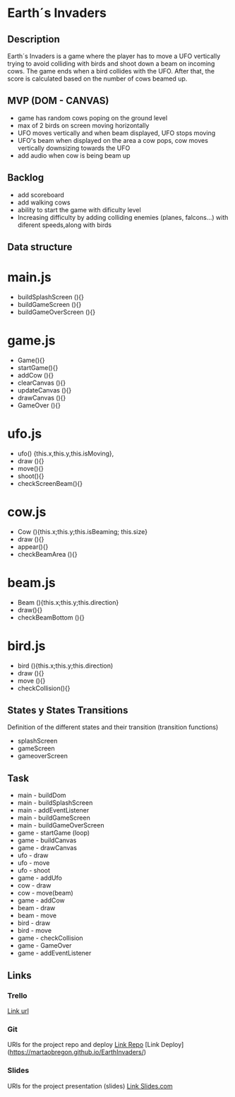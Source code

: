# Earth´s Invaders

## Description
Earth´s Invaders is a game where the player has to move a UFO vertically trying to avoid colliding with birds and shoot down a beam on incoming cows.  The game ends when a bird collides with the UFO. After that, the score is calculated based on the number of cows beamed up.


## MVP (DOM - CANVAS)
- game has random cows poping on the ground level
- max of 2 birds on screen moving horizontally
- UFO moves vertically and when beam displayed, UFO stops moving
- UFO's beam when displayed on the area a cow pops, cow moves vertically downsizing towards the UFO
- add audio when cow is being beam up




## Backlog
- add scoreboard
- add walking cows
- ability to start the game with dificulty level
- Increasing difficulty by adding colliding enemies (planes, falcons...) with diferent speeds,along with birds

## Data structure

# main.js

- buildSplashScreen (){}
- buildGameScreen (){}
- buildGameOverScreen (){}

# game.js

- Game(){}
- startGame(){}
- addCow (){}
- clearCanvas (){}
- updateCanvas (){}
- drawCanvas (){}
- GameOver (){}

# ufo.js

- ufo() {this.x,this.y,this.isMoving},
- draw (){}
- move(){}
- shoot(){}
- checkScreenBeam(){}

# cow.js

- Cow (){this.x;this.y;this.isBeaming; this.size}
- draw (){}
- appear(){}
- checkBeamArea (){}

# beam.js
- Beam (){this.x;this.y;this.direction}
- draw(){}
- checkBeamBottom (){}

# bird.js
- bird (){this.x;this.y;this.direction)
- draw (){}
- move (){}
- checkCollision(){}

## States y States Transitions
Definition of the different states and their transition (transition functions)

- splashScreen
- gameScreen
- gameoverScreen


## Task
- main - buildDom
- main - buildSplashScreen
- main - addEventListener
- main - buildGameScreen
- main - buildGameOverScreen
- game - startGame (loop)
- game - buildCanvas
- game - drawCanvas
- ufo - draw
- ufo - move
- ufo - shoot
- game - addUfo
- cow - draw
- cow - move(beam)
- game - addCow
- beam - draw
- beam - move
- bird - draw
- bird - move
- game - checkCollision
- game - GameOver
- game - addEventListener

## Links


### Trello
[Link url](https://trello.com/b/9lbQsShn/earths-invaders)


### Git
URls for the project repo and deploy
[Link Repo](http://github.com)
[Link Deploy] (https://martaobregon.github.io/EarthInvaders/)


### Slides
URls for the project presentation (slides)
[Link Slides.com](http://slides.com)

